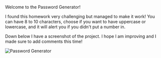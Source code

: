 Welcome to the Password Generator!

I found this homework very challenging but managed to make it work! You can have 8 to 10 characters, choose if you want to have uppercase or lowercase, and it will alert you if you didn't put a number in. 

Down below I have a screenshot of the project. I hope I am improving and I made sure to add comments this time!


![Password Generator](/Javascript%20Homework/passwordgenerator/assets/Passwordgenerator.jpg)